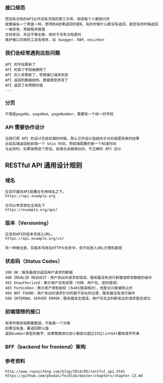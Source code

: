 ### 接口规范
	把没有文档的API比作没有文档的第三方库，相信每个人都很讨厌
	就像操纵一个黑盒一样，想得到A结果返回的是B，有的时候什么都没有返回，甚至有的时候返回一堆异常，导致程序报错
	文档老旧，并且不够全面，相对于没有文档更坑
	维护接口文档的工具有很多，如 Swagger、RAP、eoLinker

### 我们会经常遇到这些问题
	
	API 的字段更新了
	API 的某个字段被删除了
	API 的入参更新了，导致接口请求失败
	API 返回的数据结构、数据类型改变了
	API 返回了未预期的值
	...

### 分页
	
	不管是pageNo、pageNum、pageNumber，需要有一个统一的字段

### API 需要协作设计
	
	当我们把 API 的设计交给后端的时候，那么它的设计就趋向于对后端更简单的结果
	比如后端返回给前端一个 Unix 时间，而前端需要的是一个标准时间
	与此同时，如果按照这个假设，前端也会做类似的、不正确的 API 设计

## RESTful API 通用设计规则 ##################################################

### 域名
	
	应该尽量将API部署在专用域名之下。
	https://api.example.org

	也可以考虑放在主域名下
	https://example.org/api/

### 版本（Versioning）

	应该将API的版本号放入URL。
	https://api.example.org/v1/

	另一种做法是，将版本号放在HTTP头信息中，但不如放入URL方便和直观

### 状态码（Status Codes）

	200 OK：服务器成功返回用户请求的数据
	400 INVALID REQUEST：用户发出的请求有错误，服务器没有进行新建或修改数据的操作
	401 Unauthorized：表示用户没有权限（令牌、用户名、密码错误）
	403 Forbidden：表示用户得到授权（与401错误相对），但是访问是被禁止的
	404 NOT FOUND：用户发出的请求针对的是不存在的记录，服务器没有进行操作
	500 INTERNAL SERVER ERROR：服务器发生错误，用户将无法判断发出的请求是否成功

### 前端理想的接口

	有序列表前端需要数组，不能是一个对象
	如果没有值，要返回默认值
	返回number类型的数字，如果整数部分加小数部分超过15位(int64)要改成字符串

### BFF（backend for frontend）架构


### 参考资料
	
	http://www.ruanyifeng.com/blog/2014/05/restful_api.html
	https://github.com/phodal/fe/blob/master/chapters/chapter-13.md
	
